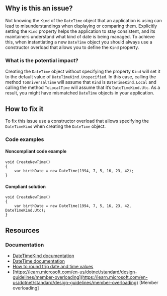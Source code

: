 ## Why is this an issue?
 
Not knowing the `Kind` of the `DateTime` object that an application is using can lead to misunderstandings when displaying or comparing them. Explicitly setting the `Kind` property helps the application to stay consistent, and its maintainers understand what kind of date is being managed. To achieve this, when instantiating a new `DateTime` object you should always use a constructor overload that allows you to define the `Kind` property.
 
### What is the potential impact?
 
Creating the `DateTime` object without specifying the property `Kind` will set it to the default value of `DateTimeKind.Unspecified`. In this case, calling the method `ToUniversalTime` will assume that `Kind` is `DateTimeKind.Local` and calling the method `ToLocalTime` will assume that it’s `DateTimeKind.Utc`. As a result, you might have mismatched `DateTime` objects in your application.
 
## How to fix it
 
To fix this issue use a constructor overload that allows specifying the `DateTimeKind` when creating the `DateTime` object.
 
### Code examples
 
#### Noncompliant code example

    void CreateNewTime()
    {
        var birthDate = new DateTime(1994, 7, 5, 16, 23, 42);
    }

#### Compliant solution

    void CreateNewTime()
    {
        var birthDate = new DateTime(1994, 7, 5, 16, 23, 42, DateTimeKind.Utc);
    }

## Resources
 
### Documentation
 
- [DateTimeKind documentation](https://learn.microsoft.com/en-us/dotnet/api/system.datetimekind)
- [DateTime documentation](https://learn.microsoft.com/en-us/dotnet/api/system.datetime.-ctor)
- [How to round trip date and time
  values](https://learn.microsoft.com/en-us/dotnet/standard/base-types/how-to-round-trip-date-and-time-values)
- [https://learn.microsoft.com/en-us/dotnet/standard/design-guidelines/member-overloading](https://learn.microsoft.com/en-us/dotnet/standard/design-guidelines/member-overloading) [Member overloading]